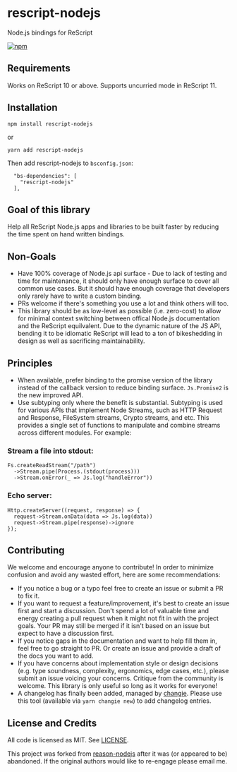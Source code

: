 # rescript-nodejs

Node.js bindings for ReScript

[![npm](https://img.shields.io/npm/v/rescript-nodejs.svg)](https://npmjs.org/rescript-nodejs)

## Requirements

Works on ReScript 10 or above. Supports uncurried mode in ReScript 11.

## Installation

```shell
npm install rescript-nodejs
```

or

```shell
yarn add rescript-nodejs
```

Then add rescript-nodejs to `bsconfig.json`:

```
  "bs-dependencies": [
    "rescript-nodejs"
  ],
```

## Goal of this library

Help all ReScript Node.js apps and libraries to be built faster by reducing the time spent on hand written bindings.

## Non-Goals

- Have 100% coverage of Node.js api surface - Due to lack of testing and time for maintenance, it should only have enough surface to cover all common use cases. But it should have enough coverage that developers only rarely have to write a custom binding.
- PRs welcome if there's something you use a lot and think others will too.
- This library should be as low-level as possible (i.e. zero-cost) to allow for minimal context switching between offical Node.js documentation and the ReScript equilvalent. Due to the dynamic nature of the JS API, bending it to be idiomatic ReScript will lead to a ton of bikeshedding in design as well as sacrificing maintainability.

## Principles

- When available, prefer binding to the promise version of the library instead of the callback version to reduce binding surface. `Js.Promise2` is the new improved API.
- Use subtyping only where the benefit is substantial. Subtyping is used for various APIs that implement Node Streams, such as HTTP Request and Response, FileSystem streams, Crypto streams, and etc. This provides a single set of functions to manipulate and combine streams across different modules. For example:

### Stream a file into stdout:

```rescript
Fs.createReadStream("/path")
  ->Stream.pipe(Process.(stdout(process)))
  ->Stream.onError(_ => Js.log("handleError"))
```

### Echo server:

```rescript
Http.createServer((request, response) => {
  request->Stream.onData(data => Js.log(data))
  request->Stream.pipe(response)->ignore
});
```

## Contributing

We welcome and encourage anyone to contribute! In order to minimize confusion and avoid any wasted effort, here are some recommendations:

- If you notice a bug or a typo feel free to create an issue or submit a PR to fix it.
- If you want to request a feature/improvement, it's best to create an issue first and start a discussion. Don't spend a lot of valuable time and energy creating a pull request when it might not fit in with the project goals. Your PR may still be merged if it isn't based on an issue but expect to have a discussion first.
- If you notice gaps in the documentation and want to help fill them in, feel free to go straight to PR. Or create an issue and provide a draft of the docs you want to add.
- If you have concerns about implementation style or design decisions (e.g. type soundness, complexity, ergonomics, edge cases, etc.), please submit an issue voicing your concerns. Critique from the community is welcome. This library is only useful so long as it works for everyone!
- A changelog has finally been added, managed by [changie](https://changie.dev). Please use this tool (available via `yarn changie new`) to add changelog entries.

## License and Credits

All code is licensed as MIT. See [LICENSE](LICENSE).

This project was forked from [reason-nodejs](https://github.com/sikanhe/reason-nodejs) after it was (or appeared to be) abandoned. If the original authors would like to re-engage please email me.
